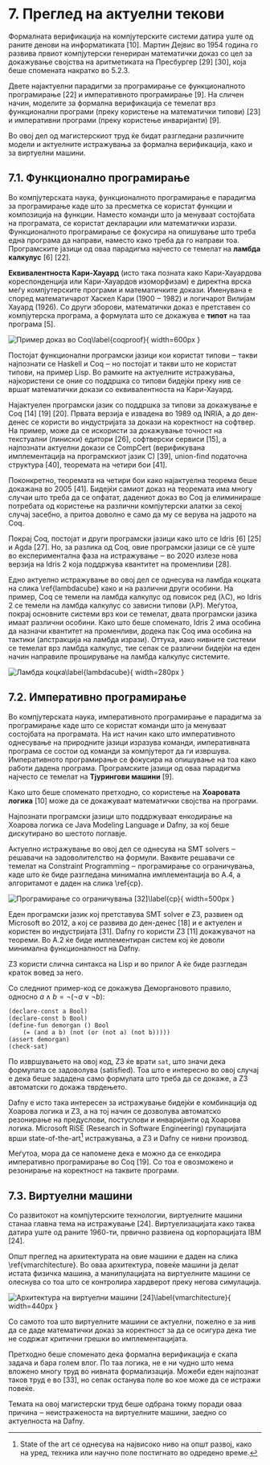 # 7. Преглед на актуелни текови

Формалната верификација на компјутерските системи датира уште од раните денови на информатиката [10]. Мартин Дејвис во 1954 година го развива првиот компјутерски генериран математички доказ со цел за докажување својства на аритметиката на Пресбургер [29] [30], која беше спомената накратко во 5.2.3.

Двете најактуелни парадигми за програмирање се функционалното програмирање [22] и императивното програмирање [9]. На сличен начин, моделите за формална верификација се темелат врз функционални програми (преку користење на математички типови) [23] и императивни програми (преку користење инваријанти) [9].

Во овој дел од магистерскиот труд ќе бидат разгледани различните модели и актуелните истражувања за формална верификација, како и за виртуелни машини.

## 7.1. Функционално програмирање

Во компјутерската наука, функционалното програмирање е парадигма за програмирање каде што за пресметка се користат функции и композиција на функции. Наместо команди што ја менуваат состојбата на програмата, се користат декларации или математички изрази. Функционалното програмирање се фокусира на опишување што треба една програма да направи, наместо како треба да го направи тоа. Програмските јазици од оваа парадигма најчесто се темелат на **ламбда калкулус** [6] [22].

**Еквивалентноста Кари-Хауард** (исто така позната како Кари-Хауардова кореспонденција или Кари-Хауардов изоморфизам) е директна врска меѓу компјутерските програми и математичките докази. Именувана е според математичарот Хаскел Кари (1900 ‒ 1982) и логичарот Вилијам Хауард (1926). Со други зборови, математички доказ е претставен со компјутерска програма, а формулата што се докажува е **типот** на таа програма [5].

![Пример доказ во Coq\label{coqproof}](images/coqproof.png){ width=600px }

Постојат функционални програмски јазици кои користат типови ‒ такви најпознати се Haskell и Coq ‒ но постојат и такви што не користат типови, на пример Lisp. Во рамките на актуелните истражувања, најкористени се оние со поддршка со типови бидејќи преку нив се вршат математички докази со еквивалентноста на Кари-Хауард.

Најактуелен програмски јазик со поддршка за типови за докажување е Coq [14] [19] [20]. Првата верзија е извадена во 1989 од INRIA, а до ден-денес се користи во индустријата за докази на коректност на софтвер. На пример, може да се искористи за докажување точност на текстуални (линиски) едитори [26], софтверски сервиси [15], a најпознати актуелни докази се CompCert (верификувана имплементација на програмскиот јазик C) [39], union-find податочна структура [40], теоремата на четири бои [41].

Поконкретно, теоремата на четири бои како најактуелна теорема беше докажана во 2005 [41]. Бидејќи самиот доказ на теоремата има многу случаи што треба да се опфатат, дадениот доказ во Coq ја елиминираше потребата од користење на различни компјутерски алатки за секој случај засебно, а притоа доволно е само да му се верува на јадрото на Coq.

Покрај Coq, постојат и други програмски јазици како што се Idris [6] [25] и Agda [27]. Но, за разлика од Coq, овие програмски јазици се сѐ уште во експериментална фаза на истражување ‒ во 2020 излезе нова верзија на Idris 2 која поддржува квантитет на променливи [28].

Едно актуелно истражување во овој дел се однесува на ламбда коцката на слика \ref{lambdacube} како и на различни други особини. На пример, Coq се темели на ламбда калкулус од повисок ред (λC), но Idris 2 се темели на ламбда калкулус со зависни типови (λP). Меѓутоа, покрај основните системи врз кои се темелат, двата програмски јазика имаат различни особини. Како што беше споменато, Idris 2 има особина да назначи квантитет на променливи, додека пак Coq има особина на тактики (апстракција на ламбда изрази). Оттука, иако нивните системи се темелат врз ламбда калкулус, тие сепак се различни бидејќи на еден начин направиле проширување на ламбда калкулус системите.

![Ламбда коцка\label{lambdacube}](images/lambdacube.png){ width=280px }

## 7.2. Императивно програмирање

Во компјутерската наука, императивното програмирање е парадигма за програмирање каде што се користат команди што ја менуваат состојбата на програмата. На ист начин како што императивното однесување на природните јазици изразува команди, императивната програма се состои од команди за компјутерот да ги извршува. Императивното програмирање се фокусира на опишување на тоа како работи дадена програма. Програмските јазици од оваа парадигма најчесто се темелат на **Тјурингови машини** [9].

Како што беше споменато претходно, со користење на **Хоаровата логика** [10] може да се докажуваат математички својства на програми.

Најпознати програмски јазици што поддржуваат енкодирање на Хоарова логика се Java Modeling Language и Dafny, за кој беше дискутирано во шестото поглавје.

Актуелно истражување во овој дел се однесува на SMT solvers ‒ решавачи на задоволителство на формули. Ваквите решавачи се темелат на Constraint Programming ‒ програмирање со ограничувања, каде што ќе биде разгледана минимална имплементација во А.4, а алгоритамот е даден на слика \ref{cp}.

![Програмирање со ограничувања [32]\label{cp}](images/cp.jpeg){ width=500px }

Еден програмски јазик кој претставува SMT solver e Z3, развиен од Microsoft во 2012, а кој се развива до ден-денес [18] и е актуелен и користен во индустријата [31]. Dafny го користи Z3 [11] докажувачот на теореми. Во А.2 ќе биде имплементиран систем кој ќе доволи минимална функционалност на Dafny.

Z3 користи слична синтакса на Lisp и во прилог А ќе биде разгледан краток вовед за него.

Со следниот пример-код се докажува Деморгановото правило, односно $a \land b = \neg (\neg a \lor \neg b)$:

```{language=racket}
(declare-const a Bool)
(declare-const b Bool)
(define-fun demorgan () Bool
    (= (and a b) (not (or (not a) (not b)))))
(assert demorgan)
(check-sat)
```

По извршувањето на овој код, Z3 ќе врати `sat`, што значи дека формулата се задоволува (satisfied). Тоа што е интересно во овој случај е дека беше зададена само формулата што треба да се докаже, а Z3 автоматски го докажа тврдењето.

Dafny е исто така интересен за истражување бидејќи е комбинација од Хоарова логика и Z3, а на тој начин се дозволува автоматско резонирање на предуслови, постуслови и инваријанти од Хоарова логика. Microsoft RiSE (Research in Software Engineering) групацијата врши state-of-the-art[^ch7n1] истражувања, а Z3 и Dafny се нивни производ.

Меѓутоа, мора да се напомене дека е можно да се енкодира императивно програмирање во Coq [19]. Со тоа е овозможено и резонирање на коректност на таквите програми.

## 7.3. Виртуелни машини

Со развитокот на компјутерските технологии, виртуелните машини станаа главна тема на истражување [24]. Виртуелизацијата како таква датира уште од раните 1960-ти, првично развиена од корпорацијата IBM [24].

Општ преглед на архитектурата на овие машини е даден на слика \ref{vmarchitecture}. Во оваа архитектура, повеќе машини ја делат истата физичка машина, а манипулацијата на виртуелните машини се олеснува со тоа што се контролира хардверот преку негова симулација.

![Архитектура на виртуелни машини [24]\label{vmarchitecture}](images/vmarchitecture.png){ width=440px }

Со самото тоа што виртуелните машини се актуелни, пожелно е за нив да се даде математички доказ за коректност за да се осигура дека тие не содржат критични грешки во имплементацијата.

Претходно беше споменато дека формална верификација е скапа задача и бара голем влог. По таа логика, не е ни чудно што нема вложено многу труд во нивната формализација. Можеби еден најпознат таков труд е во [33], но сепак останува поле во кое може да се истражи повеќе.

Темата на овој магистерски труд беше одбрана токму поради оваа причина ‒ неистраженоста на виртуелните машини, заедно со актуелноста на Dafny.

[^ch7n1]: State of the art се однесува на највисоко ниво на општ развој, како на уред, техника или научно поле постигнато во одредено време.
